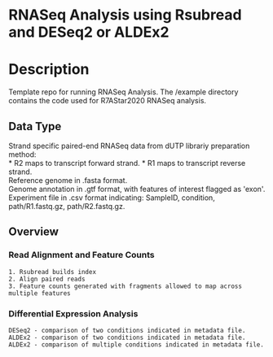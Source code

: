 # RNASeq Analysis using Rsubread and DESeq2 or ALDEx2

# Description
Template repo for running RNASeq Analysis. The /example directory contains the code used for R7AStar2020 RNASeq analysis.

## Data Type
Strand specific paired-end RNASeq data from dUTP librariy preparation method:  
    * R2 maps to transcript forward strand.
    * R1 maps to transcript reverse strand.  
Reference genome in .fasta format.  
Genome annotation in .gtf format, with features of interest flagged as 'exon'.  
Experiment file in .csv format indicating: SampleID, condition, path/R1.fastq.gz, path/R2.fastq.gz.  
## Overview
### Read Alignment and Feature Counts
    1. Rsubread builds index
    2. Align paired reads
    3. Feature counts generated with fragments allowed to map across multiple features
### Differential Expression Analysis
    DESeq2 - comparison of two conditions indicated in metadata file.
    ALDEx2 - comparison of two conditions indicated in metadata file.
    ALDEx2 - comparison of multiple conditions indicated in metadata file.
